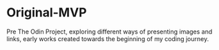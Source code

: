 # Original-MVP
Pre The Odin Project, exploring different ways of presenting images and links, early works created towards the beginning of my coding journey.
